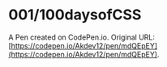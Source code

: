 # 001/100daysofCSS

A Pen created on CodePen.io. Original URL: [https://codepen.io/Akdev12/pen/mdQEpEY](https://codepen.io/Akdev12/pen/mdQEpEY).

